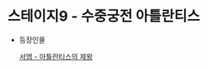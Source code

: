 # 스테이지9 - 수중궁전 아틀란티스

- 등장인물
    
    [서엠 - 아틀란티스의 제왕](../%E1%84%8F%E1%85%A2%E1%84%85%E1%85%B5%E1%86%A8%E1%84%90%E1%85%A5(%E1%84%80%E1%85%AE)%20d09cc78b6279468ca27e5db6fbbf530e/%E1%84%89%E1%85%A5%E1%84%8B%E1%85%A6%E1%86%B7%20-%20%E1%84%8B%E1%85%A1%E1%84%90%E1%85%B3%E1%86%AF%E1%84%85%E1%85%A1%E1%86%AB%E1%84%90%E1%85%B5%E1%84%89%E1%85%B3%E1%84%8B%E1%85%B4%20%E1%84%8C%E1%85%A6%E1%84%8B%E1%85%AA%E1%86%BC%205155289fd50c43a9bba433a2e12e56e5.md)
